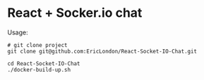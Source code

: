 # React + Socker.io chat

Usage:
```
# git clone project
git clone git@github.com:EricLondon/React-Socket-IO-Chat.git

cd React-Socket-IO-Chat
./docker-build-up.sh
```
